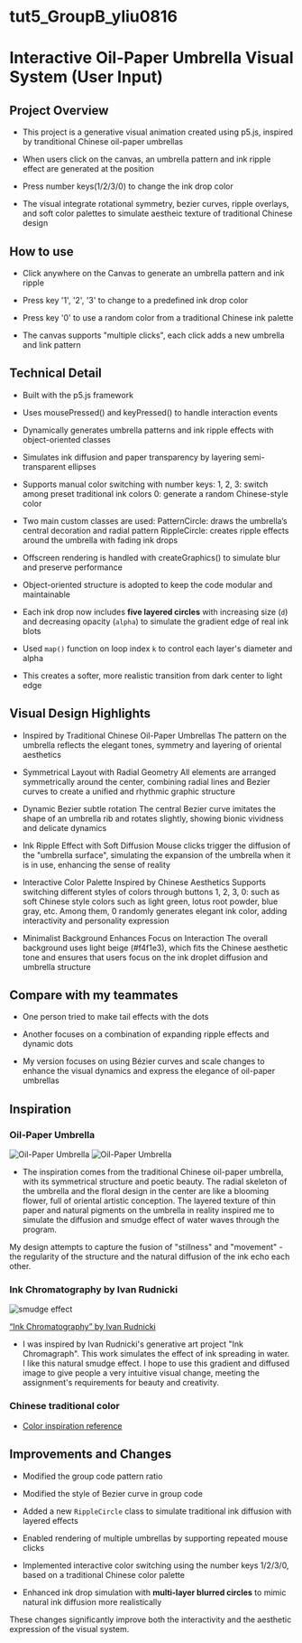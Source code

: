 # tut5_GroupB_yliu0816
# Interactive Oil-Paper Umbrella Visual System (User Input)

## Project Overview
- This project is a generative visual animation created using p5.js, inspired by tranditional Chinese oil-paper umbrellas

- When users click on the canvas, an umbrella pattern and ink ripple effect are generated at the position

- Press number keys(1/2/3/0) to change the ink drop color

- The visual integrate rotational symmetry, bezier curves, ripple overlays, and soft color palettes to simulate aestheic texture of traditional Chinese design


## How to use
- Click anywhere on the Canvas to generate an umbrella pattern and ink ripple

- Press key '1', '2', '3' to change to a predefined ink drop color

- Press key '0' to use a random color from a traditional Chinese ink palette

- The canvas supports "multiple clicks", each click adds a new umbrella and link pattern


 ## Technical Detail
- Built with the p5.js framework

- Uses mousePressed() and keyPressed() to handle interaction events
 
- Dynamically generates umbrella patterns and ink ripple effects with object-oriented classes

- Simulates ink diffusion and paper transparency by layering semi-transparent ellipses

- Supports manual color switching with number keys:
 1, 2, 3: switch among preset traditional ink colors
 0: generate a random Chinese-style color

- Two main custom classes are used:
 PatternCircle: draws the umbrella’s central decoration and radial pattern
 RippleCircle: creates ripple effects around the umbrella with fading ink drops

- Offscreen rendering is handled with createGraphics() to simulate blur and preserve performance

- Object-oriented structure is adopted to keep the code modular and maintainable

- Each ink drop now includes **five layered circles** with increasing size (`d`) and decreasing opacity (`alpha`) to simulate the gradient edge of real ink blots
- Used `map()` function on loop index `k` to control each layer's diameter and alpha
- This creates a softer, more realistic transition from dark center to light edge



## Visual Design Highlights

- Inspired by Traditional Chinese Oil-Paper Umbrellas
 The pattern on the umbrella reflects the elegant tones, symmetry and layering of oriental aesthetics

- Symmetrical Layout with Radial Geometry
 All elements are arranged symmetrically around the center, combining radial lines and Bezier curves to create a unified and rhythmic graphic structure

- Dynamic Bezier subtle rotation
 The central Bezier curve imitates the shape of an umbrella rib and rotates slightly, showing bionic vividness and delicate dynamics

- Ink Ripple Effect with Soft Diffusion
 Mouse clicks trigger the diffusion of the "umbrella surface", simulating the expansion of the umbrella when it is in use, enhancing the sense of reality

- Interactive Color Palette Inspired by Chinese Aesthetics
 Supports switching different styles of colors through buttons 1, 2, 3, 0: such as soft Chinese style colors such as light green, lotus root powder, blue gray, etc. Among them, 0 randomly generates elegant ink color, adding interactivity and personality expression

- Minimalist Background Enhances Focus on Interaction
 The overall background uses light beige (#f4f1e3), which fits the Chinese aesthetic tone and ensures that users focus on the ink droplet diffusion and umbrella structure


## Compare with my teammates
- One person tried to make tail effects with the dots

- Another focuses on a combination of expanding ripple effects and dynamic dots

- My version focuses on using Bézier curves and scale changes to enhance the visual dynamics and express the elegance of oil-paper umbrellas


## Inspiration
### Oil-Paper Umbrella
![Oil-Paper Umbrella](images/Oil%20PaperUmbrella%201.jpg)
![Oil-Paper Umbrella](images/Oil%20PaperUmbrella%202.jpg)

- The inspiration comes from the traditional Chinese oil-paper umbrella, with its symmetrical structure and poetic beauty. The radial skeleton of the umbrella and the floral design in the center are like a blooming flower, full of oriental artistic conception. The layered texture of thin paper and natural pigments on the umbrella in reality inspired me to simulate the diffusion and smudge effect of water waves through the program.

My design attempts to capture the fusion of "stillness" and "movement" - the regularity of the structure and the natural diffusion of the ink echo each other.

### Ink Chromatography by Ivan Rudnicki
![smudge effect](images/Ivan_Rudnicki.png)

[“Ink Chromatography” by Ivan Rudnicki](https://openprocessing.org/sketch/2613929)

- I was inspired by Ivan Rudnicki's generative art project "Ink Chromagraph". This work simulates the effect of ink spreading in water. I like this natural smudge effect. I hope to use this gradient and diffused image to give people a very intuitive visual change, meeting the assignment's requirements for beauty and creativity.

### Chinese traditional color
- [Color inspiration reference](https://pixso.cn/designskills/traditional-chinese-color-matching/)


## Improvements and Changes
- Modified the group code pattern ratio

- Modified the style of Bezier curve in group code

- Added a new `RippleCircle` class to simulate traditional ink diffusion with layered effects  

- Enabled rendering of multiple umbrellas by supporting repeated mouse clicks 

- Implemented interactive color switching using the number keys 1/2/3/0, based on a traditional Chinese color palette  

- Enhanced ink drop simulation with **multi-layer blurred circles** to mimic natural ink diffusion more realistically

These changes significantly improve both the interactivity and the aesthetic expression of the visual system.
 

